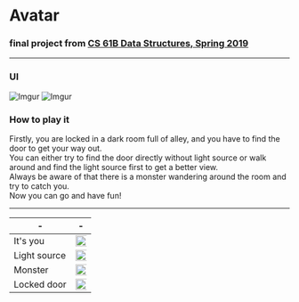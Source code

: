 # Avatar

### final project from [CS 61B Data Structures, Spring 2019](https://sp19.datastructur.es)

---

### UI

![Imgur](https://i.imgur.com/IMe4fvv.png)
![Imgur](https://i.imgur.com/AGx4I6a.png)

### How to play it

Firstly, you are locked in a dark room full of alley, and you have to find the door to get your way out.
<br/>
You can either try to find the door directly without light source or walk around and find the light source first to get a better view.
<br/>
Always be aware of that there is a monster wandering around the room and try to catch you.
<br/>
Now you can go and have fun!

---
| - | - |
| - | - |
| It's you | <img src="https://i.imgur.com/OoHA8x0.png" width="400%"> |
| Light source | <img src="https://i.imgur.com/K8z7zwp.png" width="400%"> |
| Monster | <img src="https://i.imgur.com/hciMCn4.png" width="400%"> |
| Locked door | <img src="https://i.imgur.com/lajty1o.png" width="400%"> |
